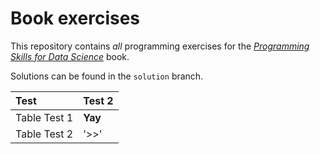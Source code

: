 # Book exercises

This repository contains _all_ programming exercises for the [_Programming Skills for Data Science_](https://programming-for-data-science.github.io/) book.

Solutions can be found in the `solution` branch.

|Test | Test 2 |
|:------------| :-------|
|Table Test 1 | **Yay** |
|Table Test 2 | '>>'    |
